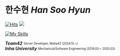 # 한수현 *Han Soo Hyun*

<a href="https://github.com/sjh9391985">[![Hits](https://hits.seeyoufarm.com/api/count/incr/badge.svg?url=https%3A%2F%2Fgithub.com%2Fsoozzang&count_bg=%23000000&title_bg=%23000000&icon=github.svg&icon_color=%23E7E7E7&title=Visitors&edge_flat=false)](https://hits.seeyoufarm.com)</a> 
<img src="http://mazassumnida.wtf/api/mini/generate_badge?boj=soozzang"/>  

[![My Skills](https://skillicons.dev/icons?i=java,kotlin,spring,hibernate,gradle,mysql,redis,jenkins)](https://skillicons.dev)

***Team42***  <sub><sup>Server Developer, Mafia42 (2024.10 ~)</sup></sub>  
***Inha University***  <sub><sup>Mechanical/Software Engineering (2019.03 ~ 2025.02)</sup></sub>
